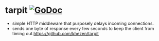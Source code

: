 # tarpit [![GoDoc](https://img.shields.io/badge/go-documentation-blue.svg?style=flat-square)](https://godoc.org/github.com/khezen/tarpit)

* simple HTTP middleware that purposely delays incoming connections.
* sends one byte of response every few seconds to keep the client from timing out.https://github.com/khezen/tarpit